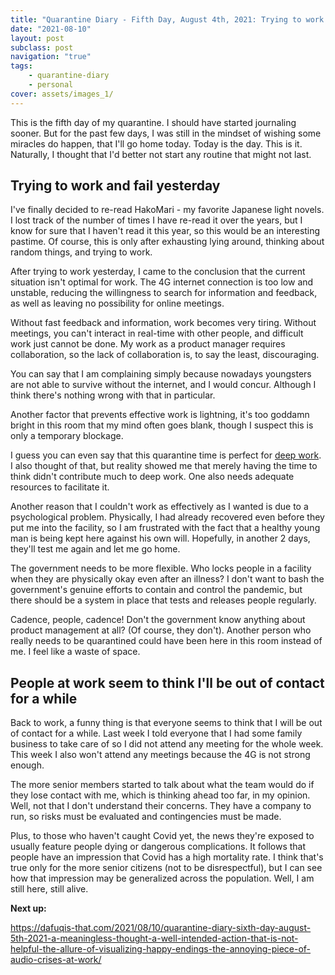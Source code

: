 ```yaml
---
title: "Quarantine Diary - Fifth Day, August 4th, 2021: Trying to work and fail yesterday, People at work seem to think I'll be out of contact for a while"
date: "2021-08-10"
layout: post
subclass: post
navigation: "true"
tags:
    - quarantine-diary
    - personal
cover: assets/images_1/
---
```


This is the fifth day of my quarantine. I should have started journaling sooner. But for the past few days, I was still in the mindset of wishing some miracles do happen, that I'll go home today. Today is the day. This is it. Naturally, I thought that I'd better not start any routine that might not last.

## Trying to work and fail yesterday

I've finally decided to re-read HakoMari - my favorite Japanese light novels. I lost track of the number of times I have re-read it over the years, but I know for sure that I haven't read it this year, so this would be an interesting pastime. Of course, this is only after exhausting lying around, thinking about random things, and trying to work.

After trying to work yesterday, I came to the conclusion that the current situation isn't optimal for work. The 4G internet connection is too low and unstable, reducing the willingness to search for information and feedback, as well as leaving no possibility for online meetings.

Without fast feedback and information, work becomes very tiring. Without meetings, you can't interact in real-time with other people, and difficult work just cannot be done. My work as a product manager requires collaboration, so the lack of collaboration is, to say the least, discouraging.

You can say that I am complaining simply because nowadays youngsters are not able to survive without the internet, and I would concur. Although I think there's nothing wrong with that in particular.

Another factor that prevents effective work is lightning, it's too goddamn bright in this room that my mind often goes blank, though I suspect this is only a temporary blockage.

I guess you can even say that this quarantine time is perfect for [deep work](//obsidian.md/Deep%20Work). I also thought of that, but reality showed me that merely having the time to think didn't contribute much to deep work. One also needs adequate resources to facilitate it.

Another reason that I couldn't work as effectively as I wanted is due to a psychological problem. Physically, I had already recovered even before they put me into the facility, so I am frustrated with the fact that a healthy young man is being kept here against his own will. Hopefully, in another 2 days, they'll test me again and let me go home.

The government needs to be more flexible. Who locks people in a facility when they are physically okay even after an illness? I don't want to bash the government's genuine efforts to contain and control the pandemic, but there should be a system in place that tests and releases people regularly.

Cadence, people, cadence! Don't the government know anything about product management at all? (Of course, they don't). Another person who really needs to be quarantined could have been here in this room instead of me. I feel like a waste of space.

## People at work seem to think I'll be out of contact for a while

Back to work, a funny thing is that everyone seems to think that I will be out of contact for a while. Last week I told everyone that I had some family business to take care of so I did not attend any meeting for the whole week. This week I also won't attend any meetings because the 4G is not strong enough.

The more senior members started to talk about what the team would do if they lose contact with me, which is thinking ahead too far, in my opinion. Well, not that I don't understand their concerns. They have a company to run, so risks must be evaluated and contingencies must be made.

Plus, to those who haven't caught Covid yet, the news they're exposed to usually feature people dying or dangerous complications. It follows that people have an impression that Covid has a high mortality rate. I think that's true only for the more senior citizens (not to be disrespectful), but I can see how that impression may be generalized across the population. Well, I am still here, still alive.

**Next up:**

https://dafuqis-that.com/2021/08/10/quarantine-diary-sixth-day-august-5th-2021-a-meaningless-thought-a-well-intended-action-that-is-not-helpful-the-allure-of-visualizing-happy-endings-the-annoying-piece-of-audio-crises-at-work/
